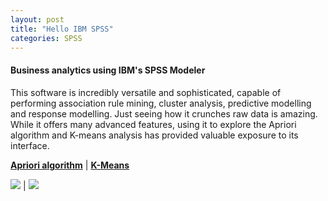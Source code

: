 ```yaml
---
layout: post
title: "Hello IBM SPSS"
categories: SPSS
---
```


#### Business analytics using IBM's SPSS Modeler

This software is incredibly versatile and sophisticated, capable of performing association rule mining, cluster analysis, predictive modelling and response modelling. Just seeing how it crunches raw data is amazing. While it offers many advanced features, using it to explore the Apriori algorithm and K-means analysis has provided valuable exposure to its interface.

 <a  style="font-weight:bold" href="https://KenYeoKP.github.io/mystuff/1-SPSS-Apriori/">Apriori algorithm</a> | 
 <a  style="font-weight:bold" href="https://KenYeoKP.github.io/mystuff/2-SPSS-KMeans/">K-Means</a>

![](1-SPSS-Apriori/output.png) | 
![](2-SPSS-KMeans/kmeansoutput.png)
